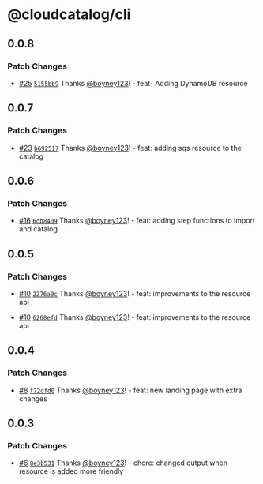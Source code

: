 # @cloudcatalog/cli

## 0.0.8

### Patch Changes

- [#25](https://github.com/boyney123/cloudcatalog/pull/25) [`5155bb9`](https://github.com/boyney123/cloudcatalog/commit/5155bb98bbcaca6feae30ae49a357e628e74b7dd) Thanks [@boyney123](https://github.com/boyney123)! - feat- Adding DynamoDB resource

## 0.0.7

### Patch Changes

- [#23](https://github.com/boyney123/cloudcatalog/pull/23) [`b692517`](https://github.com/boyney123/cloudcatalog/commit/b692517e3376016ddc9e0f3c7517e345ad4b919c) Thanks [@boyney123](https://github.com/boyney123)! - feat: adding sqs resource to the catalog

## 0.0.6

### Patch Changes

- [#16](https://github.com/boyney123/cloudcatalog/pull/16) [`6db8409`](https://github.com/boyney123/cloudcatalog/commit/6db8409b7dcc8ba5ed68e2c4d331378b0434b483) Thanks [@boyney123](https://github.com/boyney123)! - feat: adding step functions to import and catalog

## 0.0.5

### Patch Changes

- [#10](https://github.com/boyney123/cloudcatalog/pull/10) [`2276a0c`](https://github.com/boyney123/cloudcatalog/commit/2276a0c7d53e7ec4b14d6ee2e37d0b681fbbd14c) Thanks [@boyney123](https://github.com/boyney123)! - feat: improvements to the resource api

- [#10](https://github.com/boyney123/cloudcatalog/pull/10) [`6268efd`](https://github.com/boyney123/cloudcatalog/commit/6268efd997dd420ee535ac4c95c7588912b19d83) Thanks [@boyney123](https://github.com/boyney123)! - feat: improvements to the resource api

## 0.0.4

### Patch Changes

- [#8](https://github.com/boyney123/cloudcatalog/pull/8) [`f72dfd0`](https://github.com/boyney123/cloudcatalog/commit/f72dfd010297c29767cdee98736849830eee40e8) Thanks [@boyney123](https://github.com/boyney123)! - feat: new landing page with extra changes

## 0.0.3

### Patch Changes

- [#6](https://github.com/boyney123/cloudcatalog/pull/6) [`8e3b531`](https://github.com/boyney123/cloudcatalog/commit/8e3b5315938e8bc861f25b278415d3088210069a) Thanks [@boyney123](https://github.com/boyney123)! - chore: changed output when resource is added more friendly

